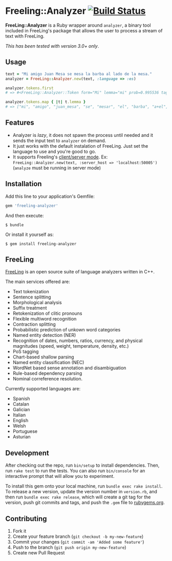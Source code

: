 # Freeling::Analyzer [![Build Status](https://secure.travis-ci.org/munshkr/freeling-analyzer-ruby.png?branch=master)](https://travis-ci.org/munshkr/freeling-analyzer-ruby)

**FreeLing::Analyzer** is a Ruby wrapper around `analyzer`, a binary tool
included in FreeLing's package that allows the user to process a stream of text
with FreeLing.

*This has been tested with version 3.0+ only*.

## Usage

```ruby
text = "Mi amigo Juan Mesa se mesa la barba al lado de la mesa."
analyzer = FreeLing::Analyzer.new(text, :language => :es)

analyzer.tokens.first
# => #<FreeLing::Analyzer::Token form="Mi" lemma="mi" prob=0.995536 tag="DP1CSS">

analyzer.tokens.map { |t| t.lemma }
# => ["mi", "amigo", "juan_mesa", "se", "mesar", "el", "barba", "a+el", "lado", "de", "el", "mesa", "."]
```

## Features

* Analyzer is *lazy*, it does not spawn the process until needed and it sends
  the input text to `analyzer` on demand.
* It just works with the default instalation of FreeLing. Just set the language
  to use and you're good to go.
* It supports Freeling's [client/server mode](http://nlp.lsi.upc.edu/freeling/doc/userman/html/node84.html). Ex: `FreeLing::Analyzer.new(text, :server_host => 'localhost:50005')` (`analyze` must be running in server mode)

## Installation

Add this line to your application's Gemfile:

```ruby
gem 'freeling-analyzer'
```

And then execute:

    $ bundle

Or install it yourself as:

    $ gem install freeling-analyzer

## FreeLing

[FreeLing](http://nlp.lsi.upc.edu/freeling/) is an open source suite of
language analyzers written in C++.

The main services offered are:
  * Text tokenization
  * Sentence splitting
  * Morphological analysis
  * Suffix treatment
  * Retokenization of clitic pronouns
  * Flexible multiword recognition
  * Contraction splitting
  * Probabilistic prediction of unkown word categories
  * Named entity detection (NER)
  * Recognition of dates, numbers, ratios, currency, and physical magnitudes
    (speed, weight, temperature, density, etc.)
  * PoS tagging
  * Chart-based shallow parsing
  * Named entity classification (NEC)
  * WordNet based sense annotation and disambiguation
  * Rule-based dependency parsing
  * Nominal correference resolution.

Currently supported languages are:
  * Spanish
  * Catalan
  * Galician
  * Italian
  * English
  * Welsh
  * Portuguese
  * Asturian

## Development

After checking out the repo, run `bin/setup` to install dependencies. Then, run
`rake test` to run the tests. You can also run `bin/console` for an interactive
prompt that will allow you to experiment.

To install this gem onto your local machine, run `bundle exec rake install`. To
release a new version, update the version number in `version.rb`, and then run
`bundle exec rake release`, which will create a git tag for the version, push
git commits and tags, and push the `.gem` file to
[rubygems.org](https://rubygems.org).

## Contributing

1. Fork it
2. Create your feature branch (`git checkout -b my-new-feature`)
3. Commit your changes (`git commit -am 'Added some feature'`)
4. Push to the branch (`git push origin my-new-feature`)
5. Create new Pull Request
